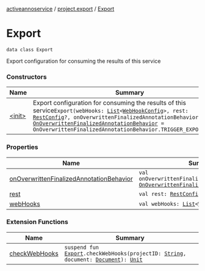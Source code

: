 [activeannoservice](../../index.md) / [project.export](../index.md) / [Export](./index.md)

# Export

`data class Export`

Export configuration for consuming the results of this service

### Constructors

| Name | Summary |
|---|---|
| [&lt;init&gt;](-init-.md) | Export configuration for consuming the results of this service`Export(webHooks: `[`List`](https://kotlinlang.org/api/latest/jvm/stdlib/kotlin.collections/-list/index.html)`<`[`WebHookConfig`](../-web-hook-config/index.md)`>, rest: `[`RestConfig`](../-rest-config/index.md)`?, onOverwrittenFinalizedAnnotationBehavior: `[`OnOverwrittenFinalizedAnnotationBehavior`](../-on-overwritten-finalized-annotation-behavior/index.md)` = OnOverwrittenFinalizedAnnotationBehavior.TRIGGER_EXPORT_AGAIN)` |

### Properties

| Name | Summary |
|---|---|
| [onOverwrittenFinalizedAnnotationBehavior](on-overwritten-finalized-annotation-behavior.md) | `val onOverwrittenFinalizedAnnotationBehavior: `[`OnOverwrittenFinalizedAnnotationBehavior`](../-on-overwritten-finalized-annotation-behavior/index.md) |
| [rest](rest.md) | `val rest: `[`RestConfig`](../-rest-config/index.md)`?` |
| [webHooks](web-hooks.md) | `val webHooks: `[`List`](https://kotlinlang.org/api/latest/jvm/stdlib/kotlin.collections/-list/index.html)`<`[`WebHookConfig`](../-web-hook-config/index.md)`>` |

### Extension Functions

| Name | Summary |
|---|---|
| [checkWebHooks](../check-web-hooks.md) | `suspend fun `[`Export`](./index.md)`.checkWebHooks(projectID: `[`String`](https://kotlinlang.org/api/latest/jvm/stdlib/kotlin/-string/index.html)`, document: `[`Document`](../../document/-document/index.md)`): `[`Unit`](https://kotlinlang.org/api/latest/jvm/stdlib/kotlin/-unit/index.html) |
